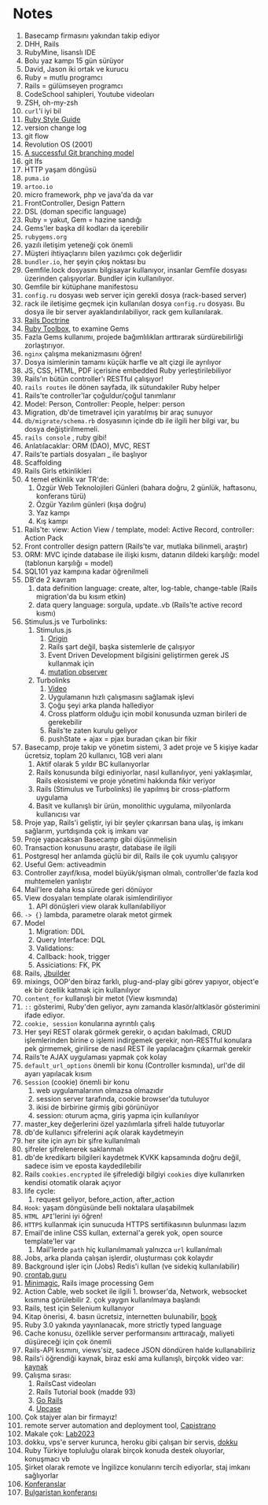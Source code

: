 # Notes

1. Basecamp firmasını yakından takip ediyor
2. DHH, Rails
3. RubyMine, lisanslı IDE
4. Bolu  yaz kampı 15 gün sürüyor
5. David, Jason iki ortak ve kurucu
6. Ruby = mutlu programcı
7. Rails = gülümseyen programcı
8. CodeSchool sahipleri, Youtube videoları
9. ZSH, oh-my-zsh
10. `curl`'i iyi bil
11. [Ruby Style Guide](https://rubystyle.guide/)
12. version change log
13. git flow
14. Revolution OS (2001)
15. [A successful Git branching model](https://nvie.com/posts/a-successful-git-branching-model/)
16. git lfs
17. HTTP yaşam döngüsü
18. `puma.io` 
19. `artoo.io`
20. micro framework, php ve java'da da var
21. FrontController, Design Pattern
22. DSL (doman specific language)
22. Ruby = yakut, Gem = hazine sandığı
23. Gems'ler başka dil kodları da içerebilir
24. `rubygems.org`
25. yazılı iletişim yeteneği çok önemli
26. Müşteri ihtiyaçlarını bilen yazılımcı çok değerlidir
27. `bundler.io`, her şeyin çıkış noktası bu
28. Gemfile.lock dosyasını bilgisayar kullanıyor, insanlar Gemfile dosyası üzerinden çalışıyorlar. Bundler için kullanılıyor.
29. Gemfile bir kütüphane manifestosu
30. `config.ru` dosyası web server için gerekli dosya (rack-based server)
31. rack ile iletişime geçmek için kullanılan dosya `config.ru` dosyası. Bu dosya ile bir server ayaklandırılabiliyor, rack gem kullanılarak. 
32. [Rails Doctrine](https://rubyonrails.org/doctrine/)
33. [Ruby Toolbox](https://www.ruby-toolbox.com/), to examine Gems
34. Fazla Gems kullanımı, projede bağımlılıkları arttırarak sürdürebilirliği zorlaştırıyor. 
35. `nginx` çalışma mekanizmasını öğren!
36. Dosya isimlerinin tamamı küçük harfle ve alt çizgi ile ayrılıyor
37. JS, CSS, HTML, PDF içerisine embedded Ruby yerleştirilebiliyor
38. Rails'ın bütün controller'ı RESTful çalışıyor!
39. `rails routes` ile dönen sayfada, ilk sütundakiler Ruby helper
40. Rails'te controller'lar çoğuldur/çoğul tanımlanır
41. Model: Person, Controller: People, helper: person
42. Migration, db'de timetravel için yaratılmış bir araç sunuyor
43. `db/migrate/schema.rb` dosyasının içinde db ile ilgili her bilgi var, bu dosya değiştirilmemeli.
44. `rails console` , ruby gibi!
45. Anlatılacaklar: ORM (DAO), MVC, REST
46. Rails'te partials dosyaları _ ile başlıyor
47. Scaffolding
48. Rails Girls etkinlikleri
49. 4 temel etkinlik var TR'de:
    1.  Özgür Web Teknolojileri Günleri (bahara doğru, 2 günlük, haftasonu, konferans türü)
    2.  Özgür Yazılım günleri (kışa doğru)
    3.  Yaz kampı
    4.  Kış kampı
50. Rails'te: view: Action View / template, model: Active Record, controller: Action Pack
51. Front controller design pattern (Rails'te var, mutlaka bilinmeli, araştır)
52. ORM: MVC içinde database ile ilişki kısmı, datanın dildeki karşılığı: model (tablonun karşılığı = model)
53. SQL101 yaz kampına kadar öğrenilmeli
54. DB'de 2 kavram
    1.  data definition language: create, alter, log-table, change-table (Rails migration'da bu kısım etkin)
    2.  data query language: sorgula, update..vb (Rails'te active record kısmı)
55. Stimulus.js ve Turbolinks: 
    1.  Stimulus.js
        1. [Origin](https://stimulusjs.org/handbook/origin)
        2. Rails şart değil, başka sistemlerle de çalışıyor
        3. Event Driven Development bilgisini geliştirmen gerek JS kullanmak için
        4. [mutation observer](https://developer.mozilla.org/en-US/docs/Web/API/MutationObserver)
    2.  Turbolinks
        1.  [Video](https://www.youtube.com/watch?v=SWEts0rlezA)
        2.  Uygulamanın hızlı çalışmasını sağlamak işlevi
        3.  Çoğu şeyi arka planda hallediyor
        4.  Cross platform olduğu için mobil konusunda uzman birileri de gerekebilir
        5.  Rails'te zaten kurulu geliyor
        6.  pushState + ajax = pjax buradan çıkan bir fikir
56. Basecamp, proje takip ve yönetim sistemi, 3 adet proje ve 5 kişiye kadar ücretsiz, toplam 20 kullanıcı, 1GB veri alanı
    1.  Aktif olarak 5 yıldır BC kullanıyorlar
    2.  Rails konusunda bilgi ediniyorlar, nasıl kullanılıyor, yeni yaklaşımlar, Rails ekosistemi ve proje yönetimi hakkında fikir veriyor
    3.  Rails (Stimulus ve Turbolinks) ile yapılmış bir cross-platform uygulama
    4.  Basit ve kullanışlı bir ürün, monolithic uygulama, milyonlarda kullanıcısı var
57. Proje yap, Rails'i geliştir, iyi bir şeyler çıkarırsan bana ulaş, iş imkanı sağlarım, yurtdışında çok iş imkanı var
58. Proje yapacaksan Basecamp gibi düşünmelisin
59. Transaction konusunu araştır, database ile ilgili
60. Postgresql her anlamda güçlü bir dil, Rails ile çok uyumlu çalışıyor
61. Useful Gem: activeadmin
62. Controller zayıf/kısa, model büyük/şişman olmalı, controller'de fazla kod muhtemelen yanlıştır
63. Mail'lere daha kısa sürede geri dönüyor
64. View dosyaları template olarak isimlendiriliyor
    1.  API dönüşleri view olarak kullanılabiliyor
65. `-> {}` lambda, parametre olarak metot girmek
66. Model
    1.  Migration: DDL
    2.  Query Interface: DQL
    3.  Validations: 
    4.  Callback: hook, trigger
    5.  Assiciations: FK, PK
67. Rails, [Jbuilder](https://github.com/rails/jbuilder)
68. mixings, OOP'den biraz farklı, plug-and-play gibi görev yapıyor, object'e ek bir özellik katmak için kullanılıyor
69. `content_for` kullanışlı bir metot (View kısmında)
70. `::` gösterimi, Ruby'den geliyor, aynı zamanda klasör/altklasör gösterimini ifade ediyor.
71. `cookie, session` konularına ayrıntılı çalış
72. Her şeyi REST olarak görmek gerekir, o açıdan bakılmadı, CRUD işlemlerinden birine o işlemi indirgemek gerekir, non-RESTful konulara pek girmemek, girilirse de nasıl REST ile yapılacağını çıkarmak gerekir 
73. Rails'te AJAX uygulaması yapmak çok kolay
74. `default_url_options` önemli bir konu (Controller kısmında), url'de dil ayarı yapılacak kısım
75. `Session` (cookie) önemli bir konu
    1.  web uygulamalarının olmazsa olmazıdır
    2.  session server tarafında, cookie browser'da tutuluyor
    3.  ikisi de birbirine girmiş gibi görünüyor
    4.  session: oturum açma, giriş yapma için kullanılıyor
76. master_key değerlerini özel yazılımlarla şifreli halde tutuyorlar
77. db'de kullanıcı şifrelerini açık olarak kaydetmeyin
78. her site için ayrı bir şifre kullanılmalı
79. şifreler şifrelenerek saklanmalı
80. db'de kredikartı bilgileri kaydetmek KVKK kapsamında doğru değil, sadece isim ve eposta kaydedilebilir
81. Rails `cookies.encrypted` ile şifrelediği bilgiyi `cookies` diye kullanırken kendisi otomatik olarak açıyor
82. life cycle:
    1.  request geliyor, before_action, after_action
83. `Hook`: yaşam döngüsünde belli noktalara ulaşabilmek
84. `HTML API`'lerini iyi öğren!
85. `HTTPS` kullanmak için sunucuda HTTPS sertifikasının bulunması lazım
86. Email'de inline CSS kullan, external'a gerek yok, open source template'ler var
    1.  Mail'lerde `path` hiç kullanılmamalı yalnızca `url` kullanılmalı
87. Jobs, arka planda çalışan işlerdir, oluşturması çok kolaydır
88. Background işler için (Jobs) Redis'i kullan (ve sidekiq kullanılabilir)
89. [crontab.guru](https://crontab.guru/)
90. [Minimagic](https://github.com/minimagick/minimagick), Rails image processing Gem
91. Action Cable, web socket ile ilgili
        1.  browser'da, Network, websocket kısmına görülebilir
        2.  çok yaygın kullanılmaya başlandı
92. Rails, test için Selenium kullanıyor
93. Kitap önerisi, 4. basın ücretsiz, internetten bulunabilir, [book](https://www.railstutorial.org/book)
94. Ruby 3.0 yakında yayınlanacak, more strictly typed language
95. Cache konusu, özellikle server performansını arttıracağı, maliyeti düşüreceği için çok önemli
96. Rails-API kısmını, views'siz, sadece JSON döndüren halde kullanabiliriz
97. Rails'i öğrendiği kaynak, biraz eski ama kullanışlı, birçokk video var: [kaynak](http://railscasts.com/)
98. Çalışma sırası:
    1.  RailsCast videoları
    2.  Rails Tutorial book (madde 93)
    3.  [Go Rails](https://gorails.com/) 
    4.  [Upcase](https://thoughtbot.com/upcase)
99. Çok stajyer alan bir firmayız!
100. remote server automation and deployment tool, [Capistrano](https://capistranorb.com/)
101. Makale çok: [Lab2023](https://lab2023.com/)
102. dokku, vps'e server kurunca, heroku gibi çalışan bir servis, [dokku](http://dokku.viewdocs.io/dokku/)
103. Ruby Türkiye topluluğu olarak birçok konuda destek oluyorlar, konuşmacı vb
104. Şirket olarak remote ve İngilizce konularını tercih ediyorlar, staj imkanı sağlıyorlar
105. [Konferanslar](https://rubyconferences.org/)
106. [Bulgaristan konferansı](https://balkanruby.com/)
